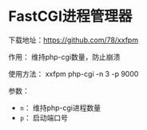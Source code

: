 # FastCGI进程管理器

下载地址：<https://github.com/78/xxfpm>

作用： 维持php-cgi数量，防止崩溃

使用方法： xxfpm php-cgi -n 3 -p 9000

参数：

- `n`： 维持php-cgi进程数量
- `p`： 启动端口号
